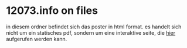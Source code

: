 # 12073.info on files
in diesem ordner befindet sich das poster in html format. es handelt sich nicht um ein statisches pdf, sondern um eine interaktive seite, die [hier](https://userpage.fu-berlin.de/stschwarz/public/poster/hux2021/) aufgerufen werden kann.
